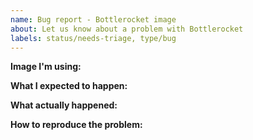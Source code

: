 ```yaml
---
name: Bug report - Bottlerocket image
about: Let us know about a problem with Bottlerocket
labels: status/needs-triage, type/bug
---
```


<!--
Tips:
- Please search for similar issues, including closed issues.
- Please include details about the environment you're running in.
- Please include any error messages you received, with any required context.
-->

**Image I'm using:**



**What I expected to happen:**



**What actually happened:**



**How to reproduce the problem:**



